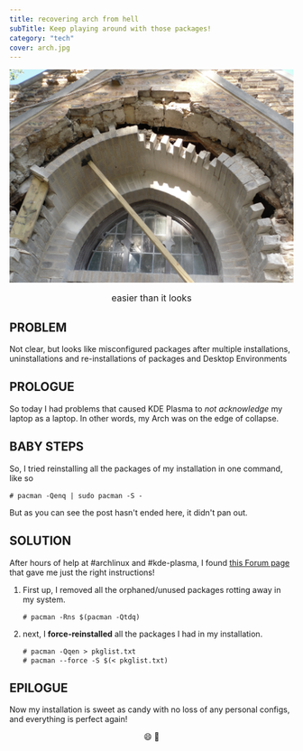 ```yaml
---
title: recovering arch from hell
subTitle: Keep playing around with those packages!
category: "tech"
cover: arch.jpg
---
```

![Rebuilding an Arch](arch.jpg)
<p align='center' ><font size=3> easier than it looks</font></p>

## PROBLEM 

Not clear, but looks like misconfigured packages after multiple installations, uninstallations and re-installations of packages and Desktop Environments

## PROLOGUE

So today I had problems that caused KDE Plasma to *not acknowledge* my laptop as a laptop.
In other words, my Arch was on the edge of collapse.

## BABY STEPS

So, I tried reinstalling all the packages of my installation in one command, like so
```
# pacman -Qenq | sudo pacman -S -
```
But as you can see the post hasn't ended here, it didn't pan out.

## SOLUTION

After hours of help at #archlinux and #kde-plasma, I found [this Forum page](https://bbs.archlinux.org/viewtopic.php?id=193174) that gave me just the right instructions!

1. First up, I removed all the orphaned/unused packages rotting away in my system.

    ```
    # pacman -Rns $(pacman -Qtdq)
    ```

2. next, I **force-reinstalled** all the packages I had in my installation.

    ```
    # pacman -Qqen > pkglist.txt
    # pacman --force -S $(< pkglist.txt)
    ```

## EPILOGUE

Now my installation is sweet as candy with no loss of any personal configs, and everything is perfect again! 
<p align='center'> 😄 🎉 </p>
